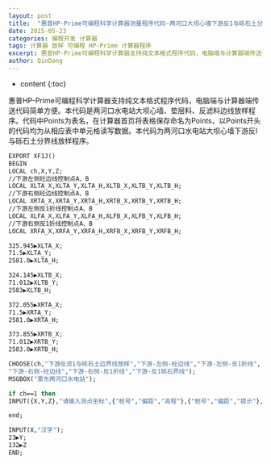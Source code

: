 ```yaml
---
layout: post
title:  "惠普HP-Prime可编程科学计算器测量程序代码-两河口大坝心墙下游反I与砾石土分界线放样"
date: 2015-05-23
categories: 编程开发 计算器
tags: 计算器 放样 可编程 HP-Prime 计算器程序
excerpt: 惠普HP-Prime可编程科学计算器支持纯文本格式程序代码，电脑端与计算器端传送代码简单方便。本代码是两河口水电站大坝心墙、垫层料、反滤料边线放样程序。
author: QinDong
---
```

* content
{:toc}

惠普HP-Prime可编程科学计算器支持纯文本格式程序代码，电脑端与计算器端传送代码简单方便。本代码是两河口水电站大坝心墙、垫层料、反滤料边线放样程序。代码中Points为表名，在计算器首页将表格保存命名为Points，以Points开头的代码均为从相应表中单元格读写数据。本代码为两河口水电站大坝心墙下游反I与砾石土分界线放样程序。

```vb
EXPORT XF1J()
BEGIN
LOCAL ch,X,Y,Z;
//下游左侧砼边线控制点A、B
LOCAL XLTA_X,XLTA_Y,XLTA_H,XLTB_X,XLTB_Y,XLTB_H;
//下游右侧砼边线控制点A、B
LOCAL XRTA_X,XRTA_Y,XRTA_H,XRTB_X,XRTB_Y,XRTB_H;
//下游左侧反1折线控制点A、B
LOCAL XLFA_X,XLFA_Y,XLFA_H,XLFB_X,XLFB_Y,XLFB_H;
//下游右侧反1折线控制点A、B
LOCAL XRFA_X,XRFA_Y,XRFA_H,XRFB_X,XRFB_Y,XRFB_H;

325.945▶XLTA_X;
71.5▶XLTA_Y;
2581.0▶XLTA_H;

324.145▶XLTB_X;
71.012▶XLTB_Y;
2583▶XLTB_H;

372.055▶XRTA_X;
71.5▶XRTA_Y;
2581.0▶XRTA_H;

373.855▶XRTB_X;
71.012▶XRTB_Y;
2583.0▶XRTB_H;

CHOOSE(ch,"下游反滤1与砾石土边界线放样","下游-左侧-砼边线","下游-左侧-反1折线",
"下游-右侧-砼边线","下游-右侧-反1折线","下游-反1砾石界线");
MSGBOX("覃东两河口水电站");

if ch==1 then
INPUT({X,Y,Z},"请输入测点坐标",{"桩号","偏距","高程"},{"桩号","偏距","提示"},{0,0,0})

end;

INPUT(X,"汉字");
23▶Y;
132▶Z
END;
```